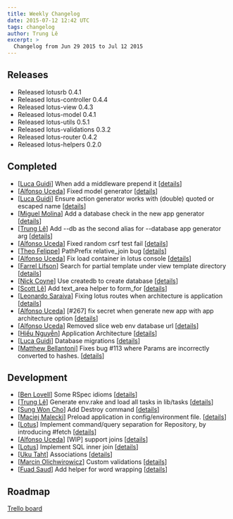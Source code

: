 ```yaml
---
title: Weekly Changelog
date: 2015-07-12 12:42 UTC
tags: changelog
author: Trung Lê
excerpt: >
  Changelog from Jun 29 2015 to Jul 12 2015
---
```


## Releases

  * Released lotusrb 0.4.1
  * Released lotus-controller 0.4.4
  * Released lotus-view 0.4.3
  * Released lotus-model 0.4.1
  * Released lotus-utils 0.5.1
  * Released lotus-validations 0.3.2
  * Released lotus-router 0.4.2
  * Released lotus-helpers 0.2.0

## Completed

  * [[Luca Guidi](https://github.com/jodosha)] When add a middleware prepend it [[details](https://github.com/lotus/lotus/pull/302)]
  * [[Alfonso Uceda](https://github.com/AlfonsoUceda)] Fixed model generator [[details](https://github.com/lotus/lotus/pull/301)]
  * [[Luca Guidi](https://github.com/jodosha)] Ensure action generator works with (double) quoted or escaped name [[details](https://github.com/lotus/lotus/pull/300)]
  * [[Miguel Molina](https://github.com/mvader)] Add a database check in the new app generator [[details](https://github.com/lotus/lotus/pull/298)]
  * [[Trung Lê](https://github.com/joneslee85)] Add --db as the second alias for --database app generator arg [[details](https://github.com/lotus/lotus/pull/289)]
  * [[Alfonso Uceda](https://github.com/AlfonsoUceda)] Fixed random csrf test fail [[details](https://github.com/lotus/lotus/pull/280)]
  * [[Theo Felippe](https://github.com/theocodes)] PathPrefix relative_join bug [[details](https://github.com/lotus/router/pull/64)]
  * [[Alfonso Uceda](https://github.com/AlfonsoUceda)] Fix load container in lotus console [[details](https://github.com/lotus/lotus/pull/279)]
  * [[Farrel Lifson](https://github.com/farrel)] Search for partial template under view template directory [[details](https://github.com/lotus/view/pull/73)]
  * [[Nick Coyne](https://github.com/nickcoyne)] Use createdb to create database [[details](https://github.com/lotus/model/pull/200)]
  * [[Scott Lê](https://github.com/khaiql)] Add text_area helper to form_for [[details](https://github.com/lotus/helpers/pull/21)]
  * [[Leonardo Saraiva](https://github.com/vyper)] Fixing lotus routes when architecture is application [[details](https://github.com/lotus/lotus/pull/272)]
  * [[Alfonso Uceda](https://github.com/AlfonsoUceda)] [#267] fix secret when generate new app with app architecture option [[details](https://github.com/lotus/lotus/pull/268)]
  * [[Alfonso Uceda](https://github.com/AlfonsoUceda)] Removed slice web env database url [[details](https://github.com/lotus/lotus/pull/260)]
  * [[Hiếu Nguyễn](https://github.com/hieuk09)] Application Architecture [[details](https://github.com/lotus/lotus/pull/259)]
  * [[Luca Guidi](https://github.com/jodosha)] Database migrations [[details](https://github.com/lotus/lotus/pull/256)]
  * [[Matthew Bellantoni](https://github.com/mjbellantoni)] Fixes bug #113 where Params are incorrectly converted to hashes. [[details](https://github.com/lotus/controller/pull/115)]

## Development

  * [[Ben Lovell](https://github.com/benlovell)] Some RSpec idioms [[details](https://github.com/lotus/lotus/pull/294)]
  * [[Trung Lê](https://github.com/joneslee85)] Generate env.rake and load all tasks in lib/tasks [[details](https://github.com/lotus/lotus/pull/290)]
  * [[Sung Won Cho](https://github.com/sungwoncho)] Add Destroy command [[details](https://github.com/lotus/lotus/pull/194)]
  * [[Maciej Malecki](https://github.com/smt116)] Preload application in config/environment file. [[details](https://github.com/lotus/lotus/pull/180)]
  * [[Lotus](https://github.com/lotus)] Implement command/query separation for Repository, by introducing #fetch [[details](https://github.com/lotus/model/pull/207)]
  * [[Alfonso Uceda](https://github.com/AlfonsoUceda)] [WIP] support joins [[details](https://github.com/lotus/model/pull/205)]
  * [[Lotus](https://github.com/lotus)] Implement SQL inner join [[details](https://github.com/lotus/model/pull/102)]
  * [[Uku Taht](https://github.com/heruku)] Associations [[details](https://github.com/lotus/model/pull/56)]
  * [[Marcin Olichwirowicz](https://github.com/rodzyn)] Custom validations [[details](https://github.com/lotus/validations/pull/49)]
  * [[Fuad Saud](https://github.com/fuadsaud)] Add helper for word wrapping [[details](https://github.com/lotus/helpers/pull/1)]

## Roadmap

[Trello board](http://bit.ly/lotusrb-roadmap)


